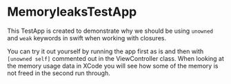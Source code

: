 # MemoryleaksTestApp

This TestApp is created to demonstrate why we should be using `unowned` and `weak` keywords in swift when working with closures. 

You can try it out yourself by running the app first as is and then with `[unowned self]` commented out in the ViewController class. When looking at the memory usage data in XCode you will see how some of the memory is not freed in the second run through. 

